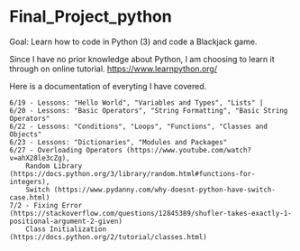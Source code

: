 # Final_Project_python
Goal: Learn how to code in Python (3) and code a Blackjack game.


Since I have no prior knowledge about Python, I am choosing to learn it through on online tutorial.
	https://www.learnpython.org/
  
  Here is a documentation of everyting I have covered. 
  
	6/19 - Lessons: "Hello World", "Variables and Types", "Lists" |
	6/20 - Lessons: "Basic Operators", "String Formatting", "Basic String Operators" 
	6/22 - Lessons: "Conditions", "Loops", "Functions", "Classes and Objects"
	6/23 - Lessons: "Dictionaries", "Modules and Packages"
	6/27 - Overloading Operators (https://www.youtube.com/watch?v=ahX28le3cZg), 
		Random Library (https://docs.python.org/3/library/random.html#functions-for-integers), 
		Switch (https://www.pydanny.com/why-doesnt-python-have-switch-case.html)
	7/2 - Fixing Error (https://stackoverflow.com/questions/12845389/shufler-takes-exactly-1-positional-argument-2-given)
		Class Initialization (https://docs.python.org/2/tutorial/classes.html)
